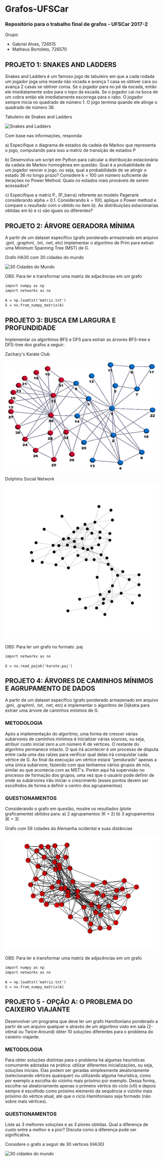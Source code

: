 # Grafos-UFSCar
### Repositório para o trabalho final de grafos - UFSCar 2017-2
Grupo:
* Gabriel Alves, 726515
* Matheus Bortoleto, 726570

## PROJETO 1: SNAKES AND LADDERS

Snakes and Ladders é um famoso jogo de tabuleiro em que a cada rodada um jogador joga uma moeda não viciada e avança 1 casa se obtiver cara ou avança 2 casas se obtiver coroa. Se o jogador para no pé da escada, então ele imediatamente sobe para o topo da escada. Se o jogador cai na boca de um cobra então ele imediatamente escorrega para o rabo. O jogador sempre inicia no quadrado de número 1. O jogo termina quando ele atinge o quadrado de número 36.

Tabuleiro de Snakes and Ladders

![Snakes and Ladders](https://github.com/CptSpookz/Grafos-UFSCar/tree/master/pages/img/snakesladders.jpg)

Com base nas informações, responda:

a) Especifique o diagrama de estados da cadeia de Markov que representa o jogo, computando para isso a matriz de transição de estados P

b) Desenvolva um script em Python para calcular a distribuição estacionária da cadeia de Markov homogênea em questão. Qual é a probabilidade de um jogador vencer o jogo, ou seja, qual a probabilidade de se atingir o estado 36 no longo prazo? Considere k = 100 um número suficiente de iterações no Power Method. Quais os estados mais prováveis de serem acessados?

c) Especifique a matriz P_ (P_barra) referente ao modelo Pagerank considerando alpha = 0.1. Considerando k = 100, aplique o Power method e compare o resultado com o obtido no item b). As distribuições estacionárias obtidas em b) e c) são iguais ou diferentes?

## PROJETO 2: ÁRVORE GERADORA MÍNIMA

A partir de um dataset específico (grafo ponderado armazenado em arquivo .gml, .graphml, .txt, .net, etc) implementar o algoritmo de Prim para extrair uma Minimum Spanning Tree (MST) de G.

Grafo HA30 com 30 cidades do mundo

![30 Cidades do Mundo](https://github.com/CptSpookz/Grafos-UFSCar/tree/master/pages/img/ha30.png)

OBS: Para ler e transformar uma matriz de adjacências em um grafo
```
import numpy as np
import networkx as nx

A = np.loadtxt('matriz.txt')
G = nx.from_numpy_matrix(A)
```

## PROJETO 3: BUSCA EM LARGURA E PROFUNDIDADE

Implementar os algoritmos BFS e DFS para extrair as árvores BFS-tree e DFS-tree dos grafos a seguir:

Zachary's Karate Club

![Zachary's Karate Club](https://github.com/CptSpookz/Grafos-UFSCar/blob/master/pages/img/zach_layout3.jpg)

Dolphins Social Network

![Dolphins Social Network](https://github.com/CptSpookz/Grafos-UFSCar/blob/master/pages/img/dolphins.png)

OBS: Para ler um grafo no formato .paj 

```
import networkx as nx

G = nx.read_pajek('karate.paj')
```

## PROJETO 4: ÁRVORES DE CAMINHOS MÍNIMOS E AGRUPAMENTO DE DADOS
A partir de um dataset específico (grafo ponderado armazenado em arquivo .gml, .graphml, .txt, .net, etc) e implementar o algoritmo de Dijkstra para extrair uma árvore de caminhos mínimos de G.

### METODOLOGIA

Após a implementação do algoritmo, uma forma de crescer várias subárvores de caminhos mínimos é inicializar várias sources, ou seja, atribuir custo inicial zero a um número K de vértices. O restante do algoritmo permanece intacto. O que irá acontecer é um processo de disputa entre cada uma das raízes para verificar qual delas irá conquistar cada vértice de G. Ao final da execução um vértice estará "pendurado" apenas a uma única subárvore, fazendo com que tenhamos vários grupos de nós, similar ao que acontecia com as MST's. Porém aqui há supervisão no processo de formação dos grupos, uma vez que o usuário pode definir de onde as subárvores irão iniciar o crescimento (esses pontos devem ser escolhidos de forma a definir o centro dos agrupamentos).

### QUESTIONAMENTOS

Considerando o grafo em questão, mostre os resultados (plote graficamente) obtidos para:
a) 2 agrupamentos (K = 2) 
b) 3 agrupamentos (K = 3)

Grafo com 59 cidades da Alemanha ocidental e suas distâncias

![59 cidades da Alemanha ocidental](https://github.com/CptSpookz/Grafos-UFSCar/blob/master/pages/img/wg59.png)

OBS: Para ler e transformar uma matriz de adjacências em um grafo

```
import numpy as np
import networkx as nx

A = np.loadtxt('matriz.txt')
G = nx.from_numpy_matrix(A)
```

## PROJETO 5 - OPÇÃO A: O PROBLEMA DO CAIXEIRO VIAJANTE
Desenvolver um programa que deve ler um grafo Hamiltoniano ponderado a partir de um arquivo qualquer e através de um algoritmo visto em sala (2-otimal ou Twice-Around) obter 10 soluções diferentes para o problema do caixeiro-viajante.

### METODOLOGIA

Para obter soluções distintas para o problema há algumas heurísticas comumente adotadas na prática: utilizar diferentes inicializações, ou seja, soluções iniciais. Elas podem ser geradas simplesmente aleatoriamente (selecionando vértices quaisquer) ou utilizando alguma heurística, como por exemplo a escolha do vizinho mais próximo por exemplo. Dessa forma, escolhe-se aleatoriamente apenas o primeiro vértice do ciclo (v0) e depois sempre é escolhido como próximo elemento da sequência o vizinho mais próximo do vértice atual, até que o ciclo Hamiltoniano seja formado (não sobre mais vértices). 

### QUESTIONAMENTOS

Liste as 3 melhores soluções e as 3 piores obtidas. Qual a diferença de custo entre a melhor e a pior? Discuta como a diferença pode ser significativa.

Considere o grafo a seguir de 30 vértices (HA30)

![30 cidades do mundo](https://github.com/CptSpookz/Grafos-UFSCar/tree/master/pages/img/ha30.png)


